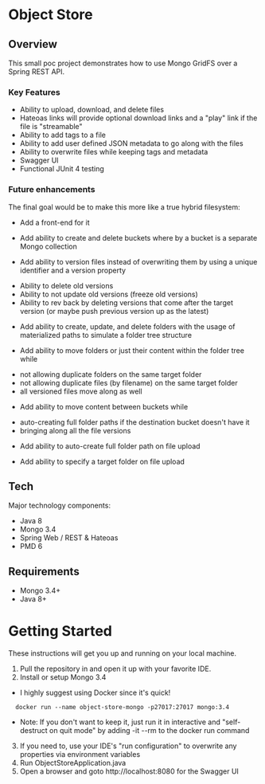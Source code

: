 # Object Store

## Overview
This small poc project demonstrates how to use Mongo GridFS over a Spring REST API. 

### Key Features
* Ability to upload, download, and delete files
* Hateoas links will provide optional download links and a "play" link if the file is "streamable"
* Ability to add tags to a file
* Ability to add user defined JSON metadata to go along with the files
* Ability to overwrite files while keeping tags and metadata
* Swagger UI
* Functional JUnit 4 testing

### Future enhancements
The final goal would be to make this more like a true hybrid filesystem:

* Add a front-end for it

* Add ability to create and delete buckets where by a bucket is a separate Mongo collection

* Add ability to version files instead of overwriting them by using a unique identifier and a version property
 - Ability to delete old versions
 - Ability to not update old versions (freeze old versions)
 - Ability to rev back by deleting versions that come after the target version (or maybe push previous version up as the latest)

* Add ability to create, update, and delete folders with the usage of materialized paths to simulate a folder tree structure

* Add ability to move folders or just their content within the folder tree while 
 - not allowing duplicate folders on the same target folder
 - not allowing duplicate files (by filename) on the same target folder
 - all versioned files move along as well
 
* Add ability to move content between buckets while
 - auto-creating full folder paths if the destination bucket doesn't have it
 - bringing along all the file versions
 
* Add ability to auto-create full folder path on file upload

* Add ability to specify a target folder on file upload
 

## Tech
Major technology components:
* Java 8
* Mongo 3.4
* Spring Web / REST & Hateoas
* PMD 6

## Requirements
* Mongo 3.4+
* Java 8+


# Getting Started
These instructions will get you up and running on your local machine.

1. Pull the repository in and open it up with your favorite IDE.
2. Install or setup Mongo 3.4
  -  I highly suggest using Docker since it's quick!
   ```
     docker run --name object-store-mongo -p27017:27017 mongo:3.4
   ```
   - Note: If you don't want to keep it, just run it in interactive and "self-destruct on quit mode" by adding -it --rm to the docker run command
3. If you need to, use your IDE's "run configuration" to overwrite any properties via environment variables
4. Run ObjectStoreApplication.java
5. Open a browser and goto http://localhost:8080 for the Swagger UI
